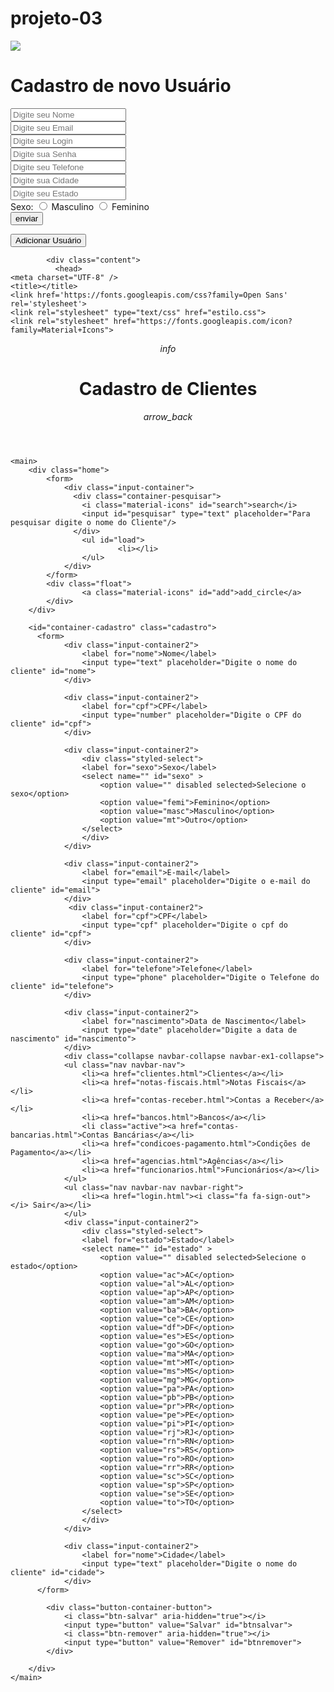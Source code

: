 # projeto-03
<div id="app"></div>


<img class="img-responsive" src="https://encrypted-tbn0.gstatic.com/images?q=tbn:ANd9GcRCbmq7BclYTZQSgi9khk1gYL0yJiAzhNDpZw&usqp=CAU">
<html>
    <head>
        <meta charset="UTF-8">
        <link rel="stylesheet" href="../../assets/css/exemplo.css">
        <link rel="stylesheet" href="//maxcdn.bootstrapcdn.com/font-awesome/4.3.0/css/font-awesome.min.css">
        <link href="https://fonts.googleapis.com/css?family=Oswald:200" rel="stylesheet">
        <title>Usuários</title>
    </head>
    <body>
        <div class="container-table">
            <div class="content">
                <div id="formulario" class="formulario">
                    <div>
                        <form action="createUser.php" method="post">
                            <div id="title">
                                <h1 id="title-form">Cadastro de novo Usuário</h1>
                                <a class="close"><i class="fa fa-times-circle" aria-hidden="true"></i></a>
                            </div>
                            <div class="container-form">
                                <div class="input_div">
                                    <input class="input_form" type="text" name="name" placeholder="Digite seu Nome"
                                    value="" required>
                                </div>
                                <div class="input_div">
                                    <input class="input_form" type="text" name="email" placeholder="Digite seu Email"
                                    value="" required>
                                </div>
                                <div class="input_div">
                                    <input class="input_form" type="text" name="login" placeholder="Digite seu Login"
                                    value="" required>
                                </div>
                                <div class="input_div">
                                    <input class="input_form" type="password" name="password" placeholder="Digite sua Senha" required>
                                </div>
                                 <div class="input_div">
                                    <input class="input_form" type="text" name="telefone" placeholder="Digite seu Telefone"
                                    value="" required>
                                </div>
                                 <div class="input_div">
                                    <input class="input_form" type="text" name="city" placeholder="Digite sua Cidade"
                                    value="" required>
                                </div>
                                 <div class="input_div">
                                    <input class="input_form" type="text" name="state" placeholder="Digite seu Estado"
                                    value="" required>
                                </div>
                                 <div class="input_div">
                                    Sexo:
                                    <input type="radio" name="masc"
                                    value="Masculino" required> Masculino
                                    <input type="radio" name="fem"
                                    value="Feminino" required> Feminino
                                </div>
                            </div>
                            <button class="send-buttons" name="action" value="create"> enviar </button>
                        </form>
                    </div>
                </div>
            </div>
        </div>
    <div class="container-table">
            <button id="form-button" class="add_table">
                Adicionar Usuário <i class="fa fa-plus" aria-hidden="true"></i>
            </button>
            
            <div class="content">
              <head>
    <meta charset="UTF-8" />
    <title></title>
    <link href='https://fonts.googleapis.com/css?family=Open Sans' rel='stylesheet'>
    <link rel="stylesheet" type="text/css" href="estilo.css">
    <link rel="stylesheet" href="https://fonts.googleapis.com/icon?family=Material+Icons">
</head>

<body onload="carregar()">
    <header>
        <div class="barra">
            <i class="material-icons mysize" id="info">info</i>
            <h1>Cadastro de Clientes</h1>
            <i class="material-icons mysize2" id="voltar">arrow_back</i>
        </div>
    </header>
        
    <main>
        <div class="home">  
            <form>
                <div class="input-container">
                  <div class="container-pesquisar">
                    <i class="material-icons" id="search">search</i>
                    <input id="pesquisar" type="text" placeholder="Para pesquisar digite o nome do Cliente"/>
                  </div>
                    <ul id="load">
                            <li></li>
                    </ul>
                </div>
            </form>
            <div class="float">
                    <a class="material-icons" id="add">add_circle</a>
            </div>
        </div>
           
        <id="container-cadastro" class="cadastro">
          <form>
                <div class="input-container2">
                    <label for="nome">Nome</label>
                    <input type="text" placeholder="Digite o nome do cliente" id="nome">
                </div>
                  
                <div class="input-container2">
                    <label for="cpf">CPF</label>
                    <input type="number" placeholder="Digite o CPF do cliente" id="cpf">
                </div>
                    
                <div class="input-container2">
                    <div class="styled-select">
                    <label for="sexo">Sexo</label>
                    <select name="" id="sexo" >
                        <option value="" disabled selected>Selecione o sexo</option>
                        <option value="femi">Feminino</option>
                        <option value="masc">Masculino</option>
                        <option value="mt">Outro</option>
                    </select>
                    </div>
                </div>
                    
                <div class="input-container2">
                    <label for="email">E-mail</label>
                    <input type="email" placeholder="Digite o e-mail do cliente" id="email">
                </div>
                 <div class="input-container2">
                    <label for="cpf">CPF</label>
                    <input type="cpf" placeholder="Digite o cpf do cliente" id="cpf">
                </div>

                <div class="input-container2">
                    <label for="telefone">Telefone</label>
                    <input type="phone" placeholder="Digite o Telefone do cliente" id="telefone">
                </div>
                  
                <div class="input-container2">
                    <label for="nascimento">Data de Nascimento</label>
                    <input type="date" placeholder="Digite a data de nascimento" id="nascimento">
                </div>
                <div class="collapse navbar-collapse navbar-ex1-collapse">
				<ul class="nav navbar-nav">
					<li><a href="clientes.html">Clientes</a></li>
					<li><a href="notas-fiscais.html">Notas Fiscais</a></li>
					<li><a href="contas-receber.html">Contas a Receber</a></li>
					<li><a href="bancos.html">Bancos</a></li>
					<li class="active"><a href="contas-bancarias.html">Contas Bancárias</a></li>
					<li><a href="condicoes-pagamento.html">Condições de Pagamento</a></li>
					<li><a href="agencias.html">Agências</a></li>
					<li><a href="funcionarios.html">Funcionários</a></li>
				</ul>
				<ul class="nav navbar-nav navbar-right">
					<li><a href="login.html"><i class="fa fa-sign-out"></i> Sair</a></li>
				</ul>
                <div class="input-container2">
                    <div class="styled-select">
                    <label for="estado">Estado</label>
                    <select name="" id="estado" >
                        <option value="" disabled selected>Selecione o estado</option>
                        <option value="ac">AC</option>
                        <option value="al">AL</option>
                        <option value="ap">AP</option>
                        <option value="am">AM</option>
                        <option value="ba">BA</option>
                        <option value="ce">CE</option>
                        <option value="df">DF</option>
                        <option value="es">ES</option>
                        <option value="go">GO</option>
                        <option value="ma">MA</option>
                        <option value="mt">MT</option>
                        <option value="ms">MS</option>
                        <option value="mg">MG</option>
                        <option value="pa">PA</option>
                        <option value="pb">PB</option>
                        <option value="pr">PR</option>
                        <option value="pe">PE</option>
                        <option value="pi">PI</option>
                        <option value="rj">RJ</option>
                        <option value="rn">RN</option>
                        <option value="rs">RS</option>
                        <option value="ro">RO</option>
                        <option value="rr">RR</option>
                        <option value="sc">SC</option>
                        <option value="sp">SP</option>
                        <option value="se">SE</option>
                        <option value="to">TO</option>
                    </select>
                    </div>
                </div>
          
                <div class="input-container2">
                    <label for="nome">Cidade</label>
                    <input type="text" placeholder="Digite o nome do cliente" id="cidade">
                </div>
          </form>
          
            <div class="button-container-button">
                <i class="btn-salvar" aria-hidden="true"></i>
                <input type="button" value="Salvar" id="btnsalvar">
                <i class="btn-remover" aria-hidden="true"></i>
                <input type="button" value="Remover" id="btnremover">
            </div>
              
        </div>
    </main>

<script type="text/javascript" src="javascript.js"></script>  


